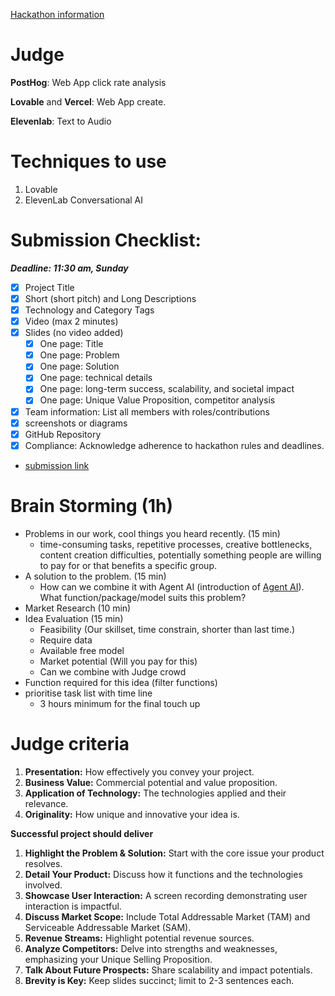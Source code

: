 
[Hackathon information](https://docs.google.com/document/d/17mPGjBrvLAzXP9vjT17q2E8ZYQEH2o-TeZiqDNuaiJk/edit?tab=t.0)

# Judge
**PostHog**:  Web App click rate analysis 

**Lovable** and **Vercel**:  Web App create. 

**Elevenlab**: Text to Audio 



# Techniques to use
1. Lovable
2. ElevenLab Conversational AI

# Submission Checklist:
**_Deadline: 11:30 am, Sunday_**
- [x] Project Title
- [x] Short (short pitch) and Long Descriptions
- [x] Technology and Category Tags
- [x] Video (max 2 minutes)
- [x] Slides (no video added)
  - [x] One page: Title
  - [x] One page: Problem
  - [x] One page: Solution
  - [x] One page: technical details
  - [x] One page: long-term success, scalability, and societal impact
  - [x] One page: Unique Value Proposition, competitor analysis
- [x] Team information: List all members with roles/contributions
- [x] screenshots or diagrams
- [x] GitHub Repository
- [x] Compliance: Acknowledge adherence to hackathon rules and deadlines.
- [submission link](https://elevenlabs-worldwide-hackathon.devpost.com)


# Brain Storming (1h)


- Problems in our work, cool things you heard recently.  (15 min)
	- time-consuming tasks, repetitive processes, creative bottlenecks, content creation difficulties, potentially something people are willing to pay for or that benefits a specific group.
- A solution to the problem. (15 min)
	- How can we combine it with Agent AI (introduction of [Agent AI](https://python.langchain.com/docs/how_to/migrate_agent/)). What function/package/model suits this problem?
- Market Research (10 min)
- Idea Evaluation (15 min)
	- Feasibility (Our skillset, time constrain, shorter than last time.)
	- Require data
	- Available free model
	- Market potential (Will you pay for this)
	- Can we combine with Judge crowd
- Function required for this idea (filter functions)
- prioritise task list with time line
	- 3 hours minimum for the final touch up

	

# Judge criteria

1. **Presentation:** How effectively you convey your project.
2. **Business Value:** Commercial potential and value proposition.
3. **Application of Technology:** The technologies applied and their relevance.
4. **Originality:** How unique and innovative your idea is.

**Successful project should deliver**

1. **Highlight the Problem & Solution:** Start with the core issue your product resolves.
2. **Detail Your Product:** Discuss how it functions and the technologies involved.
3. **Showcase User Interaction:** A screen recording demonstrating user interaction is impactful.
4. **Discuss Market Scope:** Include Total Addressable Market (TAM) and Serviceable Addressable Market (SAM).
5. **Revenue Streams:** Highlight potential revenue sources.
6. **Analyze Competitors:** Delve into strengths and weaknesses, emphasizing your Unique Selling Proposition.
7. **Talk About Future Prospects:** Share scalability and impact potentials.
8. **Brevity is Key:** Keep slides succinct; limit to 2-3 sentences each.


